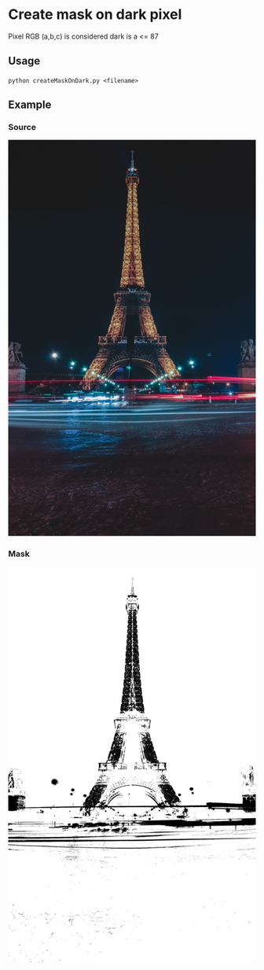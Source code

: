 # Create mask on dark pixel 
Pixel RGB (a,b,c) is considered dark is a <= 87
## Usage
`python createMaskOnDark.py <filename>`

## Example
### Source
![Source](./im.jpg) 
### Mask
![Mask](./mask_im.jpg.jpg)